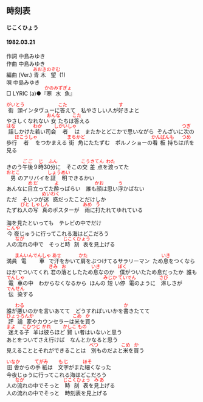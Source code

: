 <style type="text/css">
	ruby{
	    ruby-position: over;
	}
	ruby > rt{font-size: 12px;color:red;}
	p{font:16px;font-size: '楷体'}
</style>
## 時刻表
#### じこくひょう
#### 1982.03.21


作詞       中島みゆき  
作曲       中島みゆき  
編曲 (Ver.)       <ruby><rb>青木</rb><rp>(</rp><rt>あおき</rt><rp>)</rp></ruby><ruby><rb>望</rb><rp>(</rp><rt>のぞむ</rt><rp>)</rp></ruby> (1)  
唄       中島みゆき  
□ LYRIC (a)●『<ruby><rb>寒水</rb><rp>(</rp><rt>かのみず</rt><rp>)</rp></ruby><ruby><rb>魚</rb><rp>(</rp><rt>ぎょ</rt><rp>)</rp></ruby>』  


<ruby><rb>街頭</rb><rp>(</rp><rt>がいとう</rt><rp>)</rp></ruby>インタヴューに<ruby><rb>答</rb><rp>(</rp><rt>こた</rt><rp>)</rp></ruby>えて　私やさしい人が<ruby><rb>好</rb><rp>(</rp><rt>す</rt><rp>)</rp></ruby>きよと  
やさしくなれない<ruby><rb>女</rb><rp>(</rp><rt>おんな</rt><rp>)</rp></ruby>たちは<ruby><rb>答</rb><rp>(</rp><rt>こた</rt><rp>)</rp></ruby>える  
<ruby><rb>話</rb><rp>(</rp><rt>はな</rt><rp>)</rp></ruby>しかけた<ruby><rb>若</rb><rp>(</rp><rt>わか</rt><rp>)</rp></ruby>い<ruby><rb>司会<ruby><rb>者</rb><rp>(</rp><rt>しかいしゃ</rt><rp>)</rp></ruby>は　またかとどこかで思いながら  
ぞんざいに<ruby><rb>次</rb><rp>(</rp><rt>つぎ</rt><rp>)</rp></ruby>の<ruby><rb>歩行<ruby><rb>者</rb><rp>(</rp><rt>ほこうしゃ</rt><rp>)</rp></ruby>をつかまえる  
<ruby><rb>街角</rb><rp>(</rp><rt>まちかど</rt><rp>)</rp></ruby>にたたずむ　ポルノショーの<ruby><rb>看板持</rb><rp>(</rp><rt>かんばんも</rt><rp>)</rp></ruby>ちは<ruby><rb>爪</rb><rp>(</rp><rt>つめ</rt><rp>)</rp></ruby>を見る  
  
きのう<ruby><rb>午後</rb><rp>(</rp><rt>ごご</rt><rp>)</rp></ruby>９<ruby><rb>時</rb><rp>(</rp><rt>じ</rt><rp>)</rp></ruby>30<ruby><rb>分</rb><rp>(</rp><rt>ふん</rt><rp>)</rp></ruby>に　そこの<ruby><rb>交差点</rb><rp>(</rp><rt>こうさてん</rt><rp>)</rp></ruby>を<ruby><rb>渡</rb><rp>(</rp><rt>わた</rt><rp>)</rp></ruby>ってた  
<ruby><rb>男</rb><rp>(</rp><rt>おとこ</rt><rp>)</rp></ruby>のアリバイを<ruby><rb>証明</rb><rp>(</rp><rt>しょうめい</rt><rp>)</rp></ruby>できるかい  
あんなに<ruby><rb>目立</rb><rp>(</rp><rt>めだ</rt><rp>)</rp></ruby>ってた<ruby><rb>酔</rb><rp>(</rp><rt>よ</rt><rp>)</rp></ruby>っぱらい　誰も<ruby><rb>顔</rb><rp>(</rp><rt>かお</rt><rp>)</rp></ruby>は思い<ruby><rb>浮</rb><rp>(</rp><rt>う</rt><rp>)</rp></ruby>かばない  
ただ　そいつが<ruby><rb>迷惑</rb><rp>(</rp><rt>めいわく</rt><rp>)</rp></ruby>だったことだけしか  
たずね<ruby><rb>人</rb><rp>(</rp><rt>びと</rt><rp>)</rp></ruby>の<ruby><rb>写真</rb><rp>(</rp><rt>しゃしん</rt><rp>)</rp></ruby>のポスターが　<ruby><rb>雨</rb><rp>(</rp><rt>あめ</rt><rp>)</rp></ruby>に<ruby><rb>打</rb><rp>(</rp><rt>う</rt><rp>)</rp></ruby>たれてゆれている  
  
海を見たといっても　テレビの中でだけ  
<ruby><rb>今夜</rb><rp>(</rp><rt>こんや</rt><rp>)</rp></ruby>じゅうに行ってこれる海はどこだろう  
人の<ruby><rb>流</rb><rp>(</rp><rt>なが</rt><rp>)</rp></ruby>れの中で　そっと<ruby><rb>時刻表</rb><rp>(</rp><rt>じこくひょう</rt><rp>)</rp></ruby>を見上げる  
  
<ruby><rb>満員<ruby><rb>電車</rb><rp>(</rp><rt>まんいんでんしゃ</rt><rp>)</rp></ruby>で<ruby><rb>汗</rb><rp>(</rp><rt>あせ</rt><rp>)</rp></ruby>をかいて<ruby><rb>肩</rb><rp>(</rp><rt>かた</rt><rp>)</rp></ruby>をぶつけてるサラリーマン  
ため<ruby><rb>息</rb><rp>(</rp><rt>いき</rt><rp>)</rp></ruby>をつくなら　ほかでついてくれ  
<ruby><rb>君</rb><rp>(</rp><rt>きみ</rt><rp>)</rp></ruby>の<ruby><rb>落</rb><rp>(</rp><rt>お</rt><rp>)</rp></ruby>としたため<ruby><rb>息</rb><rp>(</rp><rt>いき</rt><rp>)</rp></ruby>なのか　<ruby><rb>僕</rb><rp>(</rp><rt>ぼく</rt><rp>)</rp></ruby>がついたため息だったか  
誰も<ruby><rb>電車</rb><rp>(</rp><rt>でんしゃ</rt><rp>)</rp></ruby>の中　わからなくなるから  
ほんの<ruby><rb>短</rb><rp>(</rp><rt>みじか</rt><rp>)</rp></ruby>い<ruby><rb>停電</rb><rp>(</rp><rt>ていでん</rt><rp>)</rp></ruby>のように　<ruby><rb>淋</rb><rp>(</rp><rt>さび</rt><rp>)</rp></ruby>しさが<ruby><rb>伝染</rb><rp>(</rp><rt>でんせん</rt><rp>)</rp></ruby>する  
  
誰が<ruby><rb>悪</rb><rp>(</rp><rt>わる</rt><rp>)</rp></ruby>いのかを言いあてて　どうすればいいかを<ruby><rb>書</rb><rp>(</rp><rt>か</rt><rp>)</rp></ruby>きたてて  
<ruby><rb>評論家</rb><rp>(</rp><rt>ひょうろんか</rt><rp>)</rp></ruby>やカウンセラーは<ruby><rb>米</rb><rp>(</rp><rt>こめ</rt><rp>)</rp></ruby>を<ruby><rb>買</rb><rp>(</rp><rt>か</rt><rp>)</rp></ruby>う  
<ruby><rb>迷</rb><rp>(</rp><rt>まよ</rt><rp>)</rp></ruby>える<ruby><rb>子羊</rb><rp>(</rp><rt>こひつじ</rt><rp>)</rp></ruby>は<ruby><rb>彼</rb><rp>(</rp><rt>かれ</rt><rp>)</rp></ruby>らほど<ruby><rb>賢</rb><rp>(</rp><rt>かしこ</rt><rp>)</rp></ruby>い<ruby><rb>者</rb><rp>(</rp><rt>もの</rt><rp>)</rp></ruby>はいないと思う  
あとをついてさえ行けば　なんとかなると思う  
見えることとそれができることは　<ruby><rb>別</rb><rp>(</rp><rt>べつ</rt><rp>)</rp></ruby>ものだよと<ruby><rb>米</rb><rp>(</rp><rt>こめ</rt><rp>)</rp></ruby>を<ruby><rb>買</rb><rp>(</rp><rt>か</rt><rp>)</rp></ruby>う  
  
<ruby><rb>田舎</rb><rp>(</rp><rt>いなか</rt><rp>)</rp></ruby>からの<ruby><rb>手紙</rb><rp>(</rp><rt>てがみ</rt><rp>)</rp></ruby>は　<ruby><rb>文字</rb><rp>(</rp><rt>もじ</rt><rp>)</rp></ruby>がまた<ruby><rb>細</rb><rp>(</rp><rt>ほそ</rt><rp>)</rp></ruby>くなった  
今夜じゅうに行ってこれる海はどこだろう  
人の<ruby><rb>流</rb><rp>(</rp><rt>なが</rt><rp>)</rp></ruby>れの中でそっと　<ruby><rb>時刻表</rb><rp>(</rp><rt>じこくひょう</rt><rp>)</rp></ruby>を<ruby><rb>見上</rb><rp>(</rp><rt>みあ</rt><rp>)</rp></ruby>げる  
人の流れの中でそっと　時刻表を見上げる  